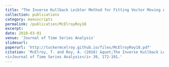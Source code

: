 ```yaml
---
title: "The Inverse Kullback Leibler Method for Fitting Vector Moving Averages"
collection: publications
category: manuscripts
permalink: /publication/McElroyRoy18
excerpt: 
date: 2018-03-01
venue: 'Journal of Time Series Analysis'
slidesurl: 
paperurl: 'http://tuckermcelroy.github.io/files/McElroyRoy18.pdf'
citation: 'McElroy, T. and Roy, A. (2018) &quot;The Inverse Kullback Leibler Method for Fitting Vector Moving Averages.&quot; 
<i>Journal of Time Series Analysis</i> 39, 172-191.'
---
```

